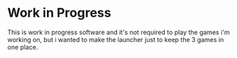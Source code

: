 # Work in Progress

This is work in progress software and it's not required to play the games i'm working on, but i wanted to make the launcher just to keep the 3 games in one place.
